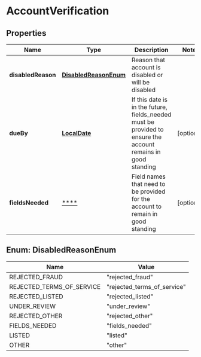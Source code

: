 
# AccountVerification

## Properties
Name | Type | Description | Notes
------------ | ------------- | ------------- | -------------
**disabledReason** | [**DisabledReasonEnum**](#DisabledReasonEnum) | Reason that account is disabled or will be disabled | 
**dueBy** | [**LocalDate**](LocalDate.md) | If this date is in the future, fields_needed must be provided to ensure the account remains in good standing |  [optional]
**fieldsNeeded** | [****](.md) | Field names that need to be provided for the account to remain in good standing |  [optional]


<a name="DisabledReasonEnum"></a>
## Enum: DisabledReasonEnum
Name | Value
---- | -----
REJECTED_FRAUD | &quot;rejected_fraud&quot;
REJECTED_TERMS_OF_SERVICE | &quot;rejected_terms_of_service&quot;
REJECTED_LISTED | &quot;rejected_listed&quot;
UNDER_REVIEW | &quot;under_review&quot;
REJECTED_OTHER | &quot;rejected_other&quot;
FIELDS_NEEDED | &quot;fields_needed&quot;
LISTED | &quot;listed&quot;
OTHER | &quot;other&quot;



